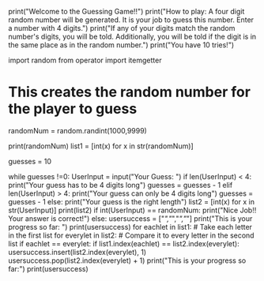 print("Welcome to the Guessing Game!!")
print("How to play: A four digit random number will be generated. It is your job to guess this number. Enter a number with 4 digits.")
print("If any of your digits match the random number's digits, you will be told. Additionally, you will be told if the digit is in the same place as in the random number.")
print("You have 10 tries!")

import random
from operator import itemgetter
# This creates the random number for the player to guess
randomNum = random.randint(1000,9999)

print(randomNum)
list1 = [int(x) for x in str(randomNum)]



guesses = 10

while guesses !=0:
    UserInput = input("Your Guess: ")
    if len(UserInput) < 4:
        print("Your guess has to be 4 digits long")
        guesses = guesses - 1
    elif len(UserInput) > 4:
        print("Your guess can only be 4 digits long")
        guesses = guesses - 1
    else:
        print("Your guess is the right length")
        list2 = [int(x) for x in str(UserInput)]
        print(list2)
        if int(UserInput) == randomNum:
            print("Nice Job!! Your answer is correct!")
        else:
            usersuccess = ["_","_","_","_"]
            print("This is your progress so far: ")
            print(usersuccess)
            for eachlet in list1: # Take each letter in the first list
                for everylet in list2: # Compare it to every letter in the second list
                    if eachlet == everylet:
                       if list1.index(eachlet) == list2.index(everylet):
                            usersuccess.insert(list2.index(everylet), 1)
                            usersuccess.pop(list2.index(everylet) + 1)
                            print("This is your progress so far:")
                            print(usersuccess)
